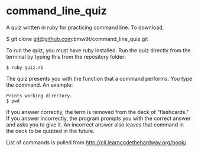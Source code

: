 command_line_quiz
=================

A quiz written in ruby for practicing command line. To download, 

$ git clone git@github.com:bmw9t/command_line_quiz.git

To run the quiz, you must have ruby installed. Run the quiz directly from the terminal by typing this from the repository folder:

```
$ ruby quiz.rb
```

The quiz presents you with the function that a command performs. You type the command. An example:

```
Prints working directory.
$ pwd
```

If you answer correctly, the term is removed from the deck of "flashcards." If you answer incorrectly, the program prompts you with the correct answer and asks you to give it. An incorrect answer also leaves that command in the deck to be quizzed in the future.

List of commands is pulled from http://cli.learncodethehardway.org/book/
